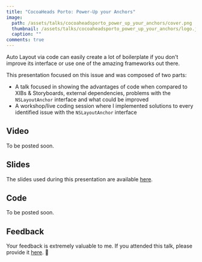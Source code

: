 ```yaml
---
title: "CocoaHeads Porto: Power-Up your Anchors"
image: 
  path: /assets/talks/cocoaheadsporto_power_up_your_anchors/cover.png
  thumbnail: /assets/talks/cocoaheadsporto_power_up_your_anchors/logo.jpg
  caption: ""
comments: true
---
```


Auto Layout via code can easily create a lot of boilerplate if you don't improve its interface or use one of the amazing frameworks out there.

This presentation focused on this issue and was composed of two parts:
* A talk focused in showing the advantages of code when compared to XIBs & Storyboards, external dependencies, problems with the `NSLayoutAnchor` interface and what could be improved
* A workshop/live coding session where I implemented solutions to every identified issue with the `NSLayoutAnchor` interface

##  Video
To be posted soon.

## Slides
The slides used during this presentation are available [here](https://github.com/pedrommcarrasco/pedrommcarrasco.github.io/blob/master/Talks-Content/CocoaHeadsPorto_PowerUp_Your_Anchors/powerup_your_anchors.key).

## Code
To be posted soon.

## Feedback
Your feedback is extremely valuable to me. If you attended this talk, please provide it [here](https://goo.gl/forms/s6tJIVuIFou6NKof1). 🙏
